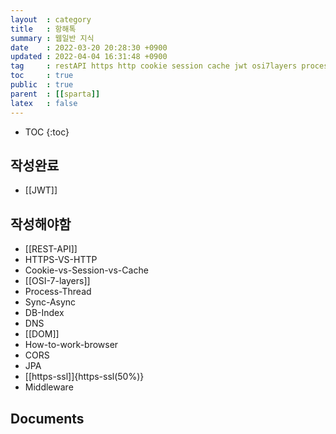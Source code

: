 ```yaml
---
layout  : category 
title   : 항해톡 
summary : 웹일반 지식 
date    : 2022-03-20 20:28:30 +0900
updated : 2022-04-04 16:31:48 +0900
tag     : restAPI https http cookie session cache jwt osi7layers process thread sync async dbindex dns dom browser cors jpa https ssl middleware 
toc     : true
public  : true
parent  : [[sparta]] 
latex   : false
---
```

* TOC
{:toc}

## 작성완료
 * [[JWT]]


## 작성해야함
* [[REST-API]]
* HTTPS-VS-HTTP
* Cookie-vs-Session-vs-Cache
* [[OSI-7-layers]]
* Process-Thread
* Sync-Async
* DB-Index
* DNS
* [[DOM]]
* How-to-work-browser
* CORS
* JPA
* [[https-ssl]]{https-ssl(50%)}
* Middleware

## Documents
